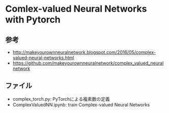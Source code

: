 # Comlex-valued Neural Networks with Pytorch
## 参考
- http://makeyourownneuralnetwork.blogspot.com/2016/05/complex-valued-neural-networks.html
- https://github.com/makeyourownneuralnetwork/complex_valued_neuralnetwork

## ファイル
- complex_torch.py: PyTorchによる複素数の定義
- ComplexValuedNN.ipynb: train Complex-valued Neural Networks
